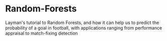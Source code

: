 # Random-Forests
Layman's tutorial to Random Forests, and how it can help us to predict the probability of a goal in football, with applications ranging from performance appraisal to match-fixing detection
